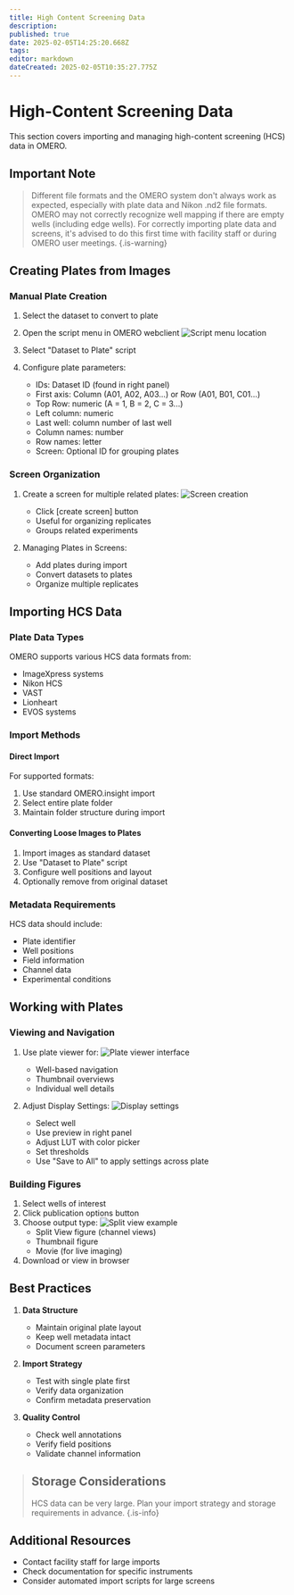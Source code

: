```yaml
---
title: High Content Screening Data
description: 
published: true
date: 2025-02-05T14:25:20.668Z
tags: 
editor: markdown
dateCreated: 2025-02-05T10:35:27.775Z
---
```


# High-Content Screening Data

This section covers importing and managing high-content screening (HCS) data in OMERO.

## Important Note


>Different file formats and the OMERO system don't always work as expected, especially with plate data and Nikon .nd2 file formats. OMERO may not correctly recognize well mapping if there are empty wells (including edge wells). For correctly importing plate data and screens, it's advised to do this first time with facility staff or during OMERO user meetings.
{.is-warning}

## Creating Plates from Images

### Manual Plate Creation
1. Select the dataset to convert to plate
2. Open the script menu in OMERO webclient
   ![Script menu location](../images/media/image29.jpeg)

3. Select "Dataset to Plate" script
4. Configure plate parameters:
   - IDs: Dataset ID (found in right panel)
   - First axis: Column (A01, A02, A03...) or Row (A01, B01, C01...)
   - Top Row: numeric (A = 1, B = 2, C = 3...)
   - Left column: numeric
   - Last well: column number of last well
   - Column names: number
   - Row names: letter
   - Screen: Optional ID for grouping plates

### Screen Organization
1. Create a screen for multiple related plates:
   ![Screen creation](../images/media/image19.png)
   - Click [create screen] button
   - Useful for organizing replicates
   - Groups related experiments

2. Managing Plates in Screens:
   - Add plates during import
   - Convert datasets to plates
   - Organize multiple replicates

## Importing HCS Data

### Plate Data Types
OMERO supports various HCS data formats from:
- ImageXpress systems
- Nikon HCS
- VAST
- Lionheart
- EVOS systems

### Import Methods

#### Direct Import
For supported formats:
1. Use standard OMERO.insight import
2. Select entire plate folder
3. Maintain folder structure during import

#### Converting Loose Images to Plates
1. Import images as standard dataset
2. Use "Dataset to Plate" script
3. Configure well positions and layout
4. Optionally remove from original dataset

### Metadata Requirements

HCS data should include:
- Plate identifier
- Well positions
- Field information
- Channel data
- Experimental conditions

## Working with Plates

### Viewing and Navigation
1. Use plate viewer for:
   ![Plate viewer interface](../images/media/image25.jpeg)
   - Well-based navigation
   - Thumbnail overviews
   - Individual well details

2. Adjust Display Settings:
   ![Display settings](../images/media/image30.jpeg)
   - Select well
   - Use preview in right panel
   - Adjust LUT with color picker
   - Set thresholds
   - Use "Save to All" to apply settings across plate

### Building Figures
1. Select wells of interest
2. Click publication options button
3. Choose output type:
   ![Split view example](../images/media/image27.jpeg)
   - Split View figure (channel views)
   - Thumbnail figure
   - Movie (for live imaging)
4. Download or view in browser

## Best Practices

1. **Data Structure**
   - Maintain original plate layout
   - Keep well metadata intact
   - Document screen parameters

2. **Import Strategy**
   - Test with single plate first
   - Verify data organization
   - Confirm metadata preservation

3. **Quality Control**
   - Check well annotations
   - Verify field positions
   - Validate channel information

>## Storage Considerations
>HCS data can be very large. Plan your import strategy and storage requirements in advance.
{.is-info}

## Additional Resources

- Contact facility staff for large imports
- Check documentation for specific instruments
- Consider automated import scripts for large screens